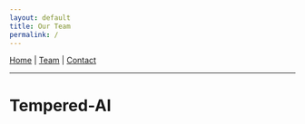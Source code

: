```yaml
---
layout: default
title: Our Team
permalink: /
---
```


[Home](/) | [Team](/team/) | [Contact](/contact/)

---
# Tempered-AI